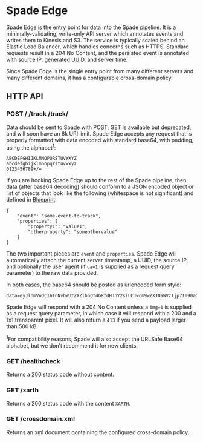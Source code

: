
# Spade Edge

Spade Edge is the entry point for data into the Spade pipeline.  It is a
minimally-validating, write-only API server which annotates events and writes
them to Kinesis and S3. The service is typically scaled behind an Elastic Load
Balancer, which handles concerns such as HTTPS. Standard requests result in a 204
No Content, and the persisted event is annotated with source IP, generated UUID,
and server time.

Since Spade Edge is the single entry point from many different servers and many
different domains, it has a configurable cross-domain policy.

## HTTP API

### POST / /track /track/

Data should be sent to Spade with POST; GET is available but deprecated, and will soon have an 8k URI limit.  Spade Edge
accepts any request that is properly formatted with data encoded with standard base64, with padding, using the alphabet<sup>1</sup>:

    ABCDEFGHIJKLMNOPQRSTUVWXYZ
    abcdefghijklmnopqrstuvwxyz
    0123456789+/=

If you are hooking Spade Edge up to the rest of the Spade pipeline, then data (after base64 decoding)
should conform to a JSON encoded object or list of objects that look like the
following (whitespace is not significant) and defined in [Blueprint](https://github.com/twitchscience/blueprint):

    {
        "event": "some-event-to-track",
        "properties": {
            "property1": "value1",
            "otherproperty": "someothervalue"
        }
    }

The two important pieces are `event` and `properties`.  Spade Edge will automatically attach the
current server timestamp, a UUID, the source IP, and optionally the user agent (if `ua=1` is supplied
as a request query parameter) to the raw data provided.

In both cases, the base64 should be posted as urlencoded form style:

    data=eyJldmVudCI6InNvbWUtZXZlbnQtdG8tdHJhY2siLCJwcm9wZXJ0aWVzIjp7Im90aGVycHJvcGVydHkiOiJzb21lb3RoZXJ2YWx1ZSIsInByb3BlcnR5MSI6InZhbHVlMSJ9fQ==

Spade Edge will respond with a 204 No Content unless a `img=1` is supplied as a request query parameter, in which
case it will respond with a 200 and a 1x1 transparent pixel.  It will also return a `413` if you send a payload larger than 500 kB.

<sup>1</sup>For compatibility reasons, Spade will also accept the URLSafe Base64 alphabet, but we don't recommend it for new clients.


### GET /healthcheck

Returns a 200 status code without content.

### GET /xarth

Returns a 200 status code with the content `XARTH`.

### GET /crossdomain.xml

Returns an xml document containing the configured cross-domain policy.
